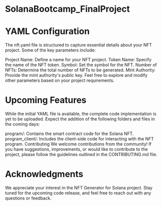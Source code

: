 # SolanaBootcamp_FinalProject

# YAML Configuration
The nft.yaml file is structured to capture essential details about your NFT project. Some of the key parameters include:

Project Name: Define a name for your NFT project.
Token Name: Specify the name of the NFT token.
Symbol: Set the symbol for the NFT.
Number of NFTs: Determine the total number of NFTs to be generated.
Mint Authority: Provide the mint authority's public key.
Feel free to explore and modify other parameters based on your project requirements.

# Upcoming Features
While the initial YAML file is available, the complete code implementation is yet to be uploaded. Expect the addition of the following folders and files in the coming days:

program/: Contains the smart contract code for the Solana NFT.
program_client/: Includes the client-side code for interacting with the NFT program.
Contributing
We welcome contributions from the community! If you have suggestions, improvements, or would like to contribute to the project, please follow the guidelines outlined in the CONTRIBUTING.md file.

# Acknowledgments
We appreciate your interest in the NFT Generator for Solana project. Stay tuned for the upcoming code release, and feel free to reach out with any questions or feedback.
